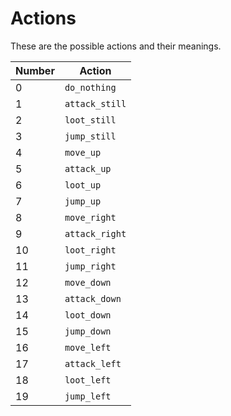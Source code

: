 # Actions

These are the possible actions and their meanings.

| Number | Action |
| ------ | ------ |
| 0      | `do_nothing` |
| 1      | `attack_still` |
| 2      | `loot_still` |
| 3      | `jump_still` |
| 4      | `move_up` |
| 5      | `attack_up` |
| 6      | `loot_up` |
| 7      | `jump_up` |
| 8      | `move_right` |
| 9      | `attack_right` |
| 10     | `loot_right` |
| 11     | `jump_right` |
| 12     | `move_down` |
| 13     | `attack_down` |
| 14     | `loot_down` |
| 15     | `jump_down` |
| 16     | `move_left` |
| 17     | `attack_left` |
| 18     | `loot_left` |
| 19     | `jump_left` |
